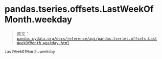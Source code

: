 # pandas.tseries.offsets.LastWeekOfMonth.weekday

> 原文：[`pandas.pydata.org/docs/reference/api/pandas.tseries.offsets.LastWeekOfMonth.weekday.html`](https://pandas.pydata.org/docs/reference/api/pandas.tseries.offsets.LastWeekOfMonth.weekday.html)

```py
LastWeekOfMonth.weekday
```
